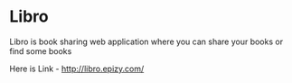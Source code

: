 # Libro
Libro is book sharing web application where you can share your books or find some books


Here is Link - http://libro.epizy.com/
